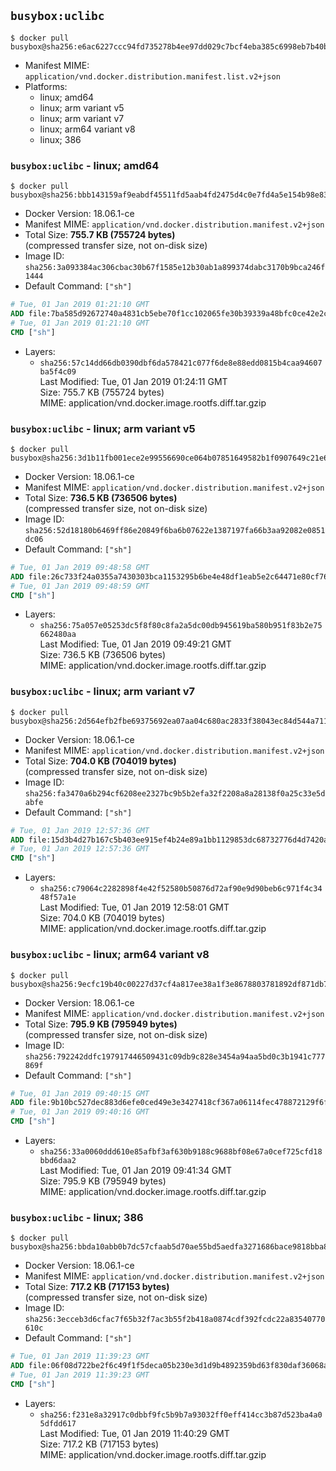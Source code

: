 ## `busybox:uclibc`

```console
$ docker pull busybox@sha256:e6ac6227ccc94fd735278b4ee97dd029c7bcf4eba385c6998eb7b40b006c9b46
```

-	Manifest MIME: `application/vnd.docker.distribution.manifest.list.v2+json`
-	Platforms:
	-	linux; amd64
	-	linux; arm variant v5
	-	linux; arm variant v7
	-	linux; arm64 variant v8
	-	linux; 386

### `busybox:uclibc` - linux; amd64

```console
$ docker pull busybox@sha256:bbb143159af9eabdf45511fd5aab4fd2475d4c0e7fd4a5e154b98e838488e510
```

-	Docker Version: 18.06.1-ce
-	Manifest MIME: `application/vnd.docker.distribution.manifest.v2+json`
-	Total Size: **755.7 KB (755724 bytes)**  
	(compressed transfer size, not on-disk size)
-	Image ID: `sha256:3a093384ac306cbac30b67f1585e12b30ab1a899374dabc3170b9bca246f1444`
-	Default Command: `["sh"]`

```dockerfile
# Tue, 01 Jan 2019 01:21:10 GMT
ADD file:7ba585d92672740a4831cb5ebe70f1cc102065fe30b39339a48bfc0ce42e2c9e in / 
# Tue, 01 Jan 2019 01:21:10 GMT
CMD ["sh"]
```

-	Layers:
	-	`sha256:57c14dd66db0390dbf6da578421c077f6de8e88edd0815b4caa94607ba5f4c09`  
		Last Modified: Tue, 01 Jan 2019 01:24:11 GMT  
		Size: 755.7 KB (755724 bytes)  
		MIME: application/vnd.docker.image.rootfs.diff.tar.gzip

### `busybox:uclibc` - linux; arm variant v5

```console
$ docker pull busybox@sha256:3d1b11fb001ece2e99556690ce064b07851649582b1f0907649c21e65ba4298f
```

-	Docker Version: 18.06.1-ce
-	Manifest MIME: `application/vnd.docker.distribution.manifest.v2+json`
-	Total Size: **736.5 KB (736506 bytes)**  
	(compressed transfer size, not on-disk size)
-	Image ID: `sha256:52d18180b6469ff86e20849f6ba6b07622e1387197fa66b3aa92082e0851dc06`
-	Default Command: `["sh"]`

```dockerfile
# Tue, 01 Jan 2019 09:48:58 GMT
ADD file:26c733f24a0355a7430303bca1153295b6be4e48df1eab5e2c64471e80cf7642 in / 
# Tue, 01 Jan 2019 09:48:59 GMT
CMD ["sh"]
```

-	Layers:
	-	`sha256:75a057e05253dc5f8f80c8fa2a5dc00db945619ba580b951f83b2e75662480aa`  
		Last Modified: Tue, 01 Jan 2019 09:49:21 GMT  
		Size: 736.5 KB (736506 bytes)  
		MIME: application/vnd.docker.image.rootfs.diff.tar.gzip

### `busybox:uclibc` - linux; arm variant v7

```console
$ docker pull busybox@sha256:2d564efb2fbe69375692ea07aa04c680ac2833f38043ec84d544a711a02fd953
```

-	Docker Version: 18.06.1-ce
-	Manifest MIME: `application/vnd.docker.distribution.manifest.v2+json`
-	Total Size: **704.0 KB (704019 bytes)**  
	(compressed transfer size, not on-disk size)
-	Image ID: `sha256:fa3470a6b294cf6208ee2327bc9b5b2efa32f2208a8a28138f0a25c33e5dabfe`
-	Default Command: `["sh"]`

```dockerfile
# Tue, 01 Jan 2019 12:57:36 GMT
ADD file:15d3b4d27b167c5b403ee915ef4b24e89a1bb1129853dc68732776d4d7420a1a in / 
# Tue, 01 Jan 2019 12:57:36 GMT
CMD ["sh"]
```

-	Layers:
	-	`sha256:c79064c2282898f4e42f52580b50876d72af90e9d90beb6c971f4c3448f57a1e`  
		Last Modified: Tue, 01 Jan 2019 12:58:01 GMT  
		Size: 704.0 KB (704019 bytes)  
		MIME: application/vnd.docker.image.rootfs.diff.tar.gzip

### `busybox:uclibc` - linux; arm64 variant v8

```console
$ docker pull busybox@sha256:9ecfc19b40c00227d37cf4a817ee38a1f3e8678803781892df871db76eb56977
```

-	Docker Version: 18.06.1-ce
-	Manifest MIME: `application/vnd.docker.distribution.manifest.v2+json`
-	Total Size: **795.9 KB (795949 bytes)**  
	(compressed transfer size, not on-disk size)
-	Image ID: `sha256:792242ddfc197917446509431c09db9c828e3454a94aa5bd0c3b1941c777869f`
-	Default Command: `["sh"]`

```dockerfile
# Tue, 01 Jan 2019 09:40:15 GMT
ADD file:9b10bc527dec883d6efe0ced49e3e3427418cf367a06114fec478872129f6fcf in / 
# Tue, 01 Jan 2019 09:40:16 GMT
CMD ["sh"]
```

-	Layers:
	-	`sha256:33a0060ddd610e85afbf3af630b9188c9688bf08e67a0cef725cfd18bbd6daa2`  
		Last Modified: Tue, 01 Jan 2019 09:41:34 GMT  
		Size: 795.9 KB (795949 bytes)  
		MIME: application/vnd.docker.image.rootfs.diff.tar.gzip

### `busybox:uclibc` - linux; 386

```console
$ docker pull busybox@sha256:bbda10abb0b7dc57cfaab5d70ae55bd5aedfa3271686bace9818bba84cd22c29
```

-	Docker Version: 18.06.1-ce
-	Manifest MIME: `application/vnd.docker.distribution.manifest.v2+json`
-	Total Size: **717.2 KB (717153 bytes)**  
	(compressed transfer size, not on-disk size)
-	Image ID: `sha256:3ecceb3d6cfac7f65b32f7ac3b55f2b418a0874cdf392fcdc22a83540770610c`
-	Default Command: `["sh"]`

```dockerfile
# Tue, 01 Jan 2019 11:39:23 GMT
ADD file:06f08d722be2f6c49f1f5deca05b230e3d1d9b4892359bd63f830daf36068a4f in / 
# Tue, 01 Jan 2019 11:39:23 GMT
CMD ["sh"]
```

-	Layers:
	-	`sha256:f231e8a32917c0dbbf9fc5b9b7a93032ff0eff414cc3b87d523ba4a05dfdd617`  
		Last Modified: Tue, 01 Jan 2019 11:40:29 GMT  
		Size: 717.2 KB (717153 bytes)  
		MIME: application/vnd.docker.image.rootfs.diff.tar.gzip
